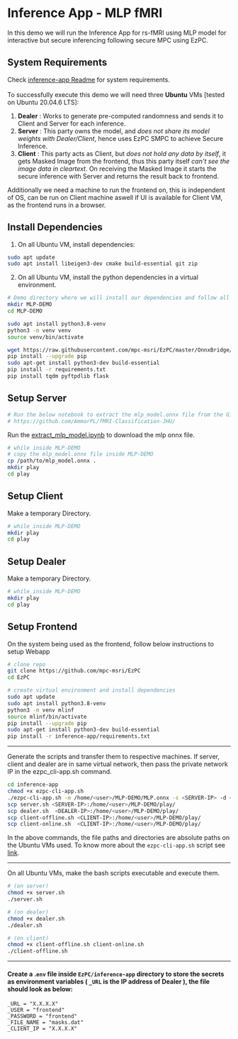 # Inference App - MLP fMRI 

In this demo we will run the Inference App for rs-fMRI using MLP model for interactive but secure inferencing following secure MPC using EzPC.

## System Requirements

Check [inference-app Readme](/inference-app/README.md#system-requirements) for system requirements.<br>
<br>
To successfully execute this demo we will need three **Ubuntu** VMs [tested on Ubuntu 20.04.6 LTS]:
1. **Dealer** : Works to generate pre-computed randomness and sends it to Client and Server for each inference. 
2. **Server** : This party owns the model, and _does not share its model weights with Dealer/Client_, hence uses EzPC SMPC to achieve Secure Inference.
3. **Client** : This party acts as Client, but _does not hold any data by itself_, it gets Masked Image from the frontend, thus this party itself _can't see the image data in cleartext_. On receiving the Masked Image it starts the secure inference with Server and returns the result back to frontend.


Additionally we need a machine to run the frontend on, this is independent of OS, can be run on Client machine aswell if UI is available for Client VM, as the frontend runs in a browser.

## Install Dependencies

1. On all Ubuntu VM, install dependencies:
```bash
sudo apt update
sudo apt install libeigen3-dev cmake build-essential git zip
```

2. On all Ubuntu VM, install the python dependencies in a virtual environment.
``` bash
# Demo directory where we will install our dependencies and follow all the further steps.
mkdir MLP-DEMO
cd MLP-DEMO

sudo apt install python3.8-venv
python3 -m venv venv
source venv/bin/activate

wget https://raw.githubusercontent.com/mpc-msri/EzPC/master/OnnxBridge/requirements.txt
pip install --upgrade pip
sudo apt-get install python3-dev build-essential
pip install -r requirements.txt
pip install tqdm pyftpdlib flask
```

## Setup Server

```bash
# Run the below notebook to extract the mlp_model.onnx file from the Github Repo for fMRI-Classification
# https://github.com/AmmarPL/fMRI-Classification-JHU/
```
Run the [extract_mlp_model.ipynb](/OnnxBridge/Demo/mlp/extract_mlp_model.ipynb) to download the mlp onnx file.

```bash
# while inside MLP-DEMO
# copy the mlp_model.onnx file inside MLP-DEMO
cp /path/to/mlp_model.onnx .
mkdir play
cd play
```

## Setup Client
Make a temporary Directory.
```bash
# while inside MLP-DEMO
mkdir play
cd play
```

## Setup Dealer
Make a temporary Directory.
```bash
# while inside MLP-DEMO
mkdir play
cd play
```

## Setup Frontend

 On the system being used as the frontend, follow below instructions to setup Webapp
```bash
# clone repo
git clone https://github.com/mpc-msri/EzPC
cd EzPC

# create virtual environment and install dependencies 
sudo apt update
sudo apt install python3.8-venv
python3 -m venv mlinf
source mlinf/bin/activate
pip install --upgrade pip
sudo apt-get install python3-dev build-essential
pip install -r inference-app/requirements.txt
```
---
Generate the scripts and transfer them to respective machines. If server, client and dealer are in same virtual network, then pass the private network IP in the ezpc_cli-app.sh command.

```bash
cd inference-app
chmod +x ezpc-cli-app.sh
./ezpc-cli-app.sh -m /home/<user>/MLP-DEMO/MLP.onnx -s <SERVER-IP> -d <DEALER-IP> [ -nt <num_threads> ]
scp server.sh <SERVER-IP>:/home/<user>/MLP-DEMO/play/
scp dealer.sh  <DEALER-IP>:/home/<user>/MLP-DEMO/play/
scp client-offline.sh <CLIENT-IP>:/home/<user>/MLP-DEMO/play/
scp client-online.sh  <CLIENT-IP>:/home/<user>/MLP-DEMO/play/
```
In the above commands, the file paths and directories are absolute paths on the Ubuntu VMs used. To know more about the `ezpc-cli-app.sh` script see [link](/inference-app/Inference-App.md). <br/>

----

On all Ubuntu VMs, make the bash scripts executable and execute them.

```bash
# (on server)
chmod +x server.sh
./server.sh

# (on dealer)
chmod +x dealer.sh
./dealer.sh

# (on client)
chmod +x client-offline.sh client-online.sh
./client-offline.sh
```
-----
#### Create a .`env` file inside `EzPC/inference-app` directory to store the secrets as environment variables ( `_URL` is the IP address of Dealer ), the file should look as below:
    _URL = "X.X.X.X"
    _USER = "frontend"
    _PASSWORD = "frontend"
    _FILE_NAME = "masks.dat"
    _CLIENT_IP = "X.X.X.X"

